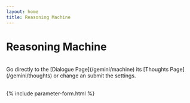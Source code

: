 ```yaml
---
layout: home
title: Reasoning Machine
---
```

# Reasoning Machine

<br>
Go directly to the [Dialogue Page](/gemini/machine) its [Thoughts Page](/gemini/thoughts) or change an submit the settings.
<br><br>

{% include parameter-form.html %}

